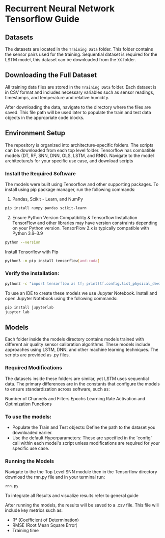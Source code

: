 # Recurrent Neural Network Tensorflow Guide

## Datasets

The datasets are located in the `Training Data` folder. This folder contains the sensor pairs used for the training.
Sequential dataset is required for the LSTM model, this dataset can be downloaded from the `XX` folder.

## Downloading the Full Dataset

All training data files are stored in the `Training Data` folder. Each dataset is in CSV format and includes necessary variables such as sensor readings, timestamps, and temperature and relative humidity.

After downloading the data, navigate to the directory where the files are saved. This file path will be used later to populate the train and test data objects in the appropriate code blocks.

## Environment Setup

The repository is organized into architecture-specific folders. The scripts can be downloaded from each top level folder. Tensorflow has combatible models (DT, RF, SNN, DNN, OLS, LSTM, and RNN). Navigate to the model architecture/s for your specific use case, and download scripts

### Install the Required Software

The models were built using Tensorflow and other supporting packages. To install using pip package manager, run the following commands:

1. Pandas, Scikit - Learn, and NumPy 
```bash
pip install numpy pandas scikit-learn
```

2. Ensure Python Version Compatibility & Tensorflow Installation 
TensorFlow and other libraries may have version constraints depending on your Python version. TensorFlow 2.x is typically compatible with Python 3.6–3.9

```bash
python --version
```

Install Tensorflow with Pip
```bash
python3 -m pip install tensorflow[and-cuda]
```
### Verify the installation:

```bash
python3 -c "import tensorflow as tf; print(tf.config.list_physical_devices('GPU'))"
```

To use an IDE to create these models we use Jupyter Notebook. Install and open Jupyter Notebook using the following commands:

```bash
pip install jupyterlab
jupyter lab
```
## Models

Each folder inside the models directory contains models trained with different air quality sensor calibration algorithms. These models include approaches using LSTM, DNN, and other machine learning techniques. The scripts are provided as .py files. 

### Required Modifications
The datasets inside these folders are similar, yet LSTM uses sequential data. The primary differences are in the constants that configure the models to ensure standardization across software, such as:

Number of Channels and Filters
Epochs
Learning Rate 
Activation and Optimization Functions 

### To use the models:
- Populate the Train and Test objects: Define the path to the dataset you downloaded earlier.
- Use the default Hyperparameters: These are specified in the 'config' call within each model's script unless modifications are required for your specific use case.

### Running the Models

Navigate to the the Top Level SNN module then in the Tensorflow directory download the rnn.py file and in your terminal run:

```bash
rnn.py
```

To integrate all Results and visualize results refer to general guide 

After running the models, the results will be saved to a <specified file name>.csv file. This file will include key metrics such as:

- R² (Coefficient of Determination)
- RMSE (Root Mean Square Error)
- Training time